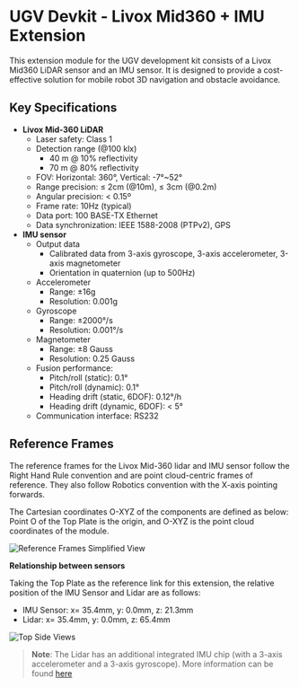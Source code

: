 # UGV Devkit - Livox Mid360 + IMU Extension

This extension module for the UGV development kit consists of a Livox Mid360 LiDAR sensor and an IMU sensor. It is designed to provide a cost-effective solution for mobile robot 3D navigation and obstacle avoidance.

## Key Specifications

* **Livox Mid-360 LiDAR**
    * Laser safety: Class 1
    * Detection range (@100 klx)
        * 40 m @ 10% reflectivity
        * 70 m @ 80% reflectivity
    * FOV: Horizontal: 360°, Vertical: -7°~52°
    * Range precision: ≤ 2cm (@10m), ≤ 3cm (@0.2m)
    * Angular precision: < 0.15º
    * Frame rate: 10Hz (typical)
    * Data port: 100 BASE-TX Ethernet
    * Data synchronization: IEEE 1588-2008 (PTPv2), GPS
* **IMU sensor**
    * Output data
        * Calibrated data from 3-axis gyroscope, 3-axis accelerometer, 3-axis magnetometer
        * Orientation in quaternion (up to 500Hz)
    * Accelerometer
        * Range: ±16g
        * Resolution: 0.001g
    * Gyroscope
        * Range: ±2000°/s
        * Resolution: 0.001°/s
    * Magnetometer
        * Range: ±8 Gauss
        * Resolution: 0.25 Gauss
    * Fusion performance:
        * Pitch/roll (static): 0.1°
        * Pitch/roll (dynamic): 0.1°
        * Heading drift (static, 6DOF): 0.12°/h
        * Heading drift (dynamic, 6DOF): < 5°
    * Communication interface: RS232

## Reference Frames

The reference frames for the Livox Mid-360 lidar and IMU sensor follow the Right Hand Rule convention and are point cloud-centric frames of reference. They also follow Robotics convention with the X-axis pointing forwards.

The Cartesian coordinates O-XYZ of the components are defined as below: Point O of the Top Plate is the origin, and O-XYZ is the point cloud coordinates of the module.

![Reference Frames Simplified View](/img/system/ugv_devkit/reference_frames_simplified_view.png)

**Relationship between sensors**

Taking the Top Plate as the reference link for this extension, the relative position of the IMU Sensor and Lidar are as follows:

* IMU Sensor: x= 35.4mm, y: 0.0mm, z: 21.3mm
* Lidar: x= 35.4mm, y: 0.0mm, z: 65.4mm

![Top Side Views](/img/system/ugv_devkit/top_side_views.png)

> **Note**: The Lidar has an additional integrated IMU chip (with a 3-axis accelerometer and a 3-axis gyroscope). More information can be found [here](https://terra-1-g.djicdn.com/851d20f7b9f64838a34cd02351370894/Livox/Livox_Mid-360_User_Manual_EN.pdf)


